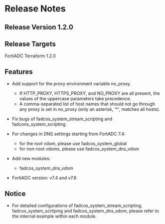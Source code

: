 Release Notes
==============================

Release Version 1.2.0
--------------------

Release Targets
---------------

FortiADC Terraform 1.2.0

Features
---------------

- Add support for the proxy environment variable no_proxy.
  - If HTTP_PROXY, HTTPS_PROXY, and NO_PROXY are all present, the values of the uppercase parameters take precedence.
  - A comma-separated list of host names that should not go through any proxy is set in no_proxy (only an asterisk, '*', matches all hosts).  

- Fix bugs of fadcos_system_stream_scripting and fadcons_system_scripting

- For changes in DNS settings starting from FortADC 7.4:  
  - for the root vdom, please use fadcos_system_global  
  - for non-root vdoms, please use fadcos_system_dns_vdom  

- Add new modules:

  - fadcos_system_dns_vdom

- FortiADC version: v7.4 and v7.6

Notice
---------------

- For detailed configurations of fadcos_system_stream_scripting, fadcos_system_scritping and fadcos_system_dns_vdom, please refer to the internal example within each module.

